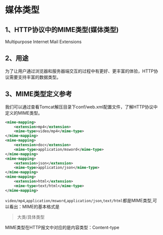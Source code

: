 # 媒体类型

##  1、HTTP协议中的MIME类型(媒体类型)

Multipurpose Internet Mail Extensions

## 2、用途

为了让用户通过浏览器和服务器端交互的过程中有更好、更丰富的体验，HTTP协议需要支持丰富的数据类型。

##  3、MIME类型定义参考

我们可以通过查看Tomcat解压目录下conf/web.xml配置文件，了解HTTP协议中定义的MIME类型。

``` xml
<mime-mapping>
	<extension>mp4</extension>
	<mime-type>video/mp4</mime-type>
</mime-mapping>
<mime-mapping>
	<extension>doc</extension>
	<mime-type>application/msword</mime-type>
</mime-mapping>
<mime-mapping>
	<extension>json</extension>
	<mime-type>application/json</mime-type>
</mime-mapping>
<mime-mapping>
	<extension>html</extension>
	<mime-type>text/html</mime-type>
</mime-mapping>
```

`video/mp4`,`application/msword`,`application/json`,`text/html`都是MIME类型,可以看出：MIME的基本格式是

> 大类/具体类型

MIME类型在HTTP报文中对应的是内容类型：Content-type